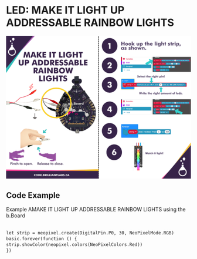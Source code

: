 # LED:  MAKE IT LIGHT UP ADDRESSABLE RAINBOW LIGHTS

![Mkt_Light_Addressable_Rainbow-EN](https://github.com/Brilliant-Labs/code.bl/blob/code_alpha/packaged/docs/static/mb/projects/bboard-tutorials-cards/3_LED/LED1/Mkt_Light_Addressable_Rainbow-EN.png?raw=true "Mkt_Light_Addressable_Rainbow-EN")

## Code Example

Example AMAKE IT LIGHT UP ADDRESSABLE RAINBOW LIGHTS using the b.Board

```blocks

let strip = neopixel.create(DigitalPin.P0, 30, NeoPixelMode.RGB)
basic.forever(function () {
strip.showColor(neopixel.colors(NeoPixelColors.Red))
})

```